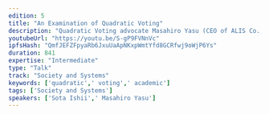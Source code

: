 ```yaml
---
edition: 5
title: "An Examination of Quadratic Voting"
description: "Quadratic Voting advocate Masahiro Yasu (CEO of ALIS Co., Ltd.), who, upon request by RadicalexChange co-writer, Glen Weyl, founded the Japanese division of Radical Markets,  and Sota Ishii (CTO of ALIS Co., Ltd.) implemented and tested multiple Democratic Voting Mechanisms such as Majority Judgement and Quadratic Voting using his own Web3 community. The Economics Design involved in these experiments was supervised by Mechanism Design scholar and Professor of Economics at Keiou University, Professor Sakai. In this talk we will go over the findings done in these experiments that were based on economic theories, on an advancing Web3."
youtubeUrl: "https://youtu.be/S-gP9FVNnVc"
ipfsHash: "QmfJEFZFpyaRb6JxuUaApNKxpWmtYfd8GCRfwj9oWjP6Ys"
duration: 841
expertise: "Intermediate"
type: "Talk"
track: "Society and Systems"
keywords: ['quadratic',' voting',' academic']
tags: ['Society and Systems']
speakers: ['Sota Ishii',' Masahiro Yasu']
---
```

